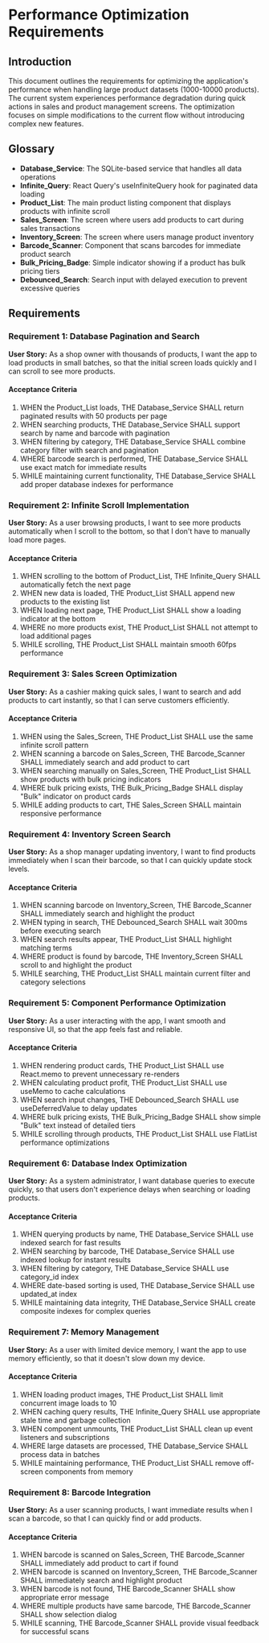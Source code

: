 # Performance Optimization Requirements

## Introduction

This document outlines the requirements for optimizing the application's performance when handling large product datasets (1000-10000 products). The current system experiences performance degradation during quick actions in sales and product management screens. The optimization focuses on simple modifications to the current flow without introducing complex new features.

## Glossary

- **Database_Service**: The SQLite-based service that handles all data operations
- **Infinite_Query**: React Query's useInfiniteQuery hook for paginated data loading
- **Product_List**: The main product listing component that displays products with infinite scroll
- **Sales_Screen**: The screen where users add products to cart during sales transactions
- **Inventory_Screen**: The screen where users manage product inventory
- **Barcode_Scanner**: Component that scans barcodes for immediate product search
- **Bulk_Pricing_Badge**: Simple indicator showing if a product has bulk pricing tiers
- **Debounced_Search**: Search input with delayed execution to prevent excessive queries

## Requirements

### Requirement 1: Database Pagination and Search

**User Story:** As a shop owner with thousands of products, I want the app to load products in small batches, so that the initial screen loads quickly and I can scroll to see more products.

#### Acceptance Criteria

1. WHEN the Product_List loads, THE Database_Service SHALL return paginated results with 50 products per page
2. WHEN searching products, THE Database_Service SHALL support search by name and barcode with pagination
3. WHEN filtering by category, THE Database_Service SHALL combine category filter with search and pagination
4. WHERE barcode search is performed, THE Database_Service SHALL use exact match for immediate results
5. WHILE maintaining current functionality, THE Database_Service SHALL add proper database indexes for performance

### Requirement 2: Infinite Scroll Implementation

**User Story:** As a user browsing products, I want to see more products automatically when I scroll to the bottom, so that I don't have to manually load more pages.

#### Acceptance Criteria

1. WHEN scrolling to the bottom of Product_List, THE Infinite_Query SHALL automatically fetch the next page
2. WHEN new data is loaded, THE Product_List SHALL append new products to the existing list
3. WHEN loading next page, THE Product_List SHALL show a loading indicator at the bottom
4. WHERE no more products exist, THE Product_List SHALL not attempt to load additional pages
5. WHILE scrolling, THE Product_List SHALL maintain smooth 60fps performance

### Requirement 3: Sales Screen Optimization

**User Story:** As a cashier making quick sales, I want to search and add products to cart instantly, so that I can serve customers efficiently.

#### Acceptance Criteria

1. WHEN using the Sales_Screen, THE Product_List SHALL use the same infinite scroll pattern
2. WHEN scanning a barcode on Sales_Screen, THE Barcode_Scanner SHALL immediately search and add product to cart
3. WHEN searching manually on Sales_Screen, THE Product_List SHALL show products with bulk pricing indicators
4. WHERE bulk pricing exists, THE Bulk_Pricing_Badge SHALL display "Bulk" indicator on product cards
5. WHILE adding products to cart, THE Sales_Screen SHALL maintain responsive performance

### Requirement 4: Inventory Screen Search

**User Story:** As a shop manager updating inventory, I want to find products immediately when I scan their barcode, so that I can quickly update stock levels.

#### Acceptance Criteria

1. WHEN scanning barcode on Inventory_Screen, THE Barcode_Scanner SHALL immediately search and highlight the product
2. WHEN typing in search, THE Debounced_Search SHALL wait 300ms before executing search
3. WHEN search results appear, THE Product_List SHALL highlight matching terms
4. WHERE product is found by barcode, THE Inventory_Screen SHALL scroll to and highlight the product
5. WHILE searching, THE Product_List SHALL maintain current filter and category selections

### Requirement 5: Component Performance Optimization

**User Story:** As a user interacting with the app, I want smooth and responsive UI, so that the app feels fast and reliable.

#### Acceptance Criteria

1. WHEN rendering product cards, THE Product_List SHALL use React.memo to prevent unnecessary re-renders
2. WHEN calculating product profit, THE Product_List SHALL use useMemo to cache calculations
3. WHEN search input changes, THE Debounced_Search SHALL use useDeferredValue to delay updates
4. WHERE bulk pricing exists, THE Bulk_Pricing_Badge SHALL show simple "Bulk" text instead of detailed tiers
5. WHILE scrolling through products, THE Product_List SHALL use FlatList performance optimizations

### Requirement 6: Database Index Optimization

**User Story:** As a system administrator, I want database queries to execute quickly, so that users don't experience delays when searching or loading products.

#### Acceptance Criteria

1. WHEN querying products by name, THE Database_Service SHALL use indexed search for fast results
2. WHEN searching by barcode, THE Database_Service SHALL use indexed lookup for instant results
3. WHEN filtering by category, THE Database_Service SHALL use category_id index
4. WHERE date-based sorting is used, THE Database_Service SHALL use updated_at index
5. WHILE maintaining data integrity, THE Database_Service SHALL create composite indexes for complex queries

### Requirement 7: Memory Management

**User Story:** As a user with limited device memory, I want the app to use memory efficiently, so that it doesn't slow down my device.

#### Acceptance Criteria

1. WHEN loading product images, THE Product_List SHALL limit concurrent image loads to 10
2. WHEN caching query results, THE Infinite_Query SHALL use appropriate stale time and garbage collection
3. WHEN component unmounts, THE Product_List SHALL clean up event listeners and subscriptions
4. WHERE large datasets are processed, THE Database_Service SHALL process data in batches
5. WHILE maintaining performance, THE Product_List SHALL remove off-screen components from memory

### Requirement 8: Barcode Integration

**User Story:** As a user scanning products, I want immediate results when I scan a barcode, so that I can quickly find or add products.

#### Acceptance Criteria

1. WHEN barcode is scanned on Sales_Screen, THE Barcode_Scanner SHALL immediately add product to cart if found
2. WHEN barcode is scanned on Inventory_Screen, THE Barcode_Scanner SHALL immediately search and highlight product
3. WHEN barcode is not found, THE Barcode_Scanner SHALL show appropriate error message
4. WHERE multiple products have same barcode, THE Barcode_Scanner SHALL show selection dialog
5. WHILE scanning, THE Barcode_Scanner SHALL provide visual feedback for successful scans
